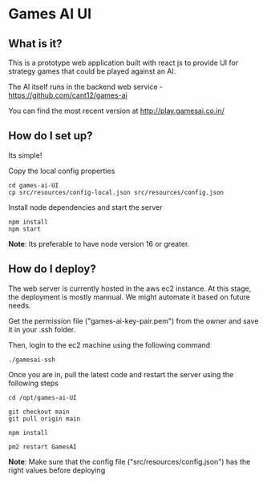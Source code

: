 # Games AI UI

## What is it?
This is a prototype web application built with react js to provide UI for strategy games that could be played against an AI.

The AI itself runs in the backend web service - https://github.com/cant12/games-ai

You can find the most recent version at http://play.gamesai.co.in/

## How do I set up?
Its simple! 

Copy the local config properties
```
cd games-ai-UI
cp src/resources/config-local.json src/resources/config.json
```

Install node dependencies and start the server
```
npm install
npm start
```

**Note**: Its preferable to have node version 16 or greater.

## How do I deploy?
The web server is currently hosted in the aws ec2 instance. At this stage, the deployment is mostly mannual. We might automate it based on future needs.

Get the permission file ("games-ai-key-pair.pem") from the owner and save it in your .ssh folder. 

Then, login to the ec2 machine using the following command
```
./gamesai-ssh
```

Once you are in, pull the latest code and restart the server using the following steps

```
cd /opt/games-ai-UI

git checkout main
git pull origin main

npm install

pm2 restart GamesAI
```

**Note**: Make sure that the config file ("src/resources/config.json") has the right values before deploying